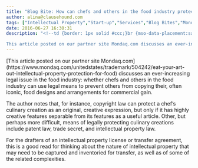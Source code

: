 ```yaml
---
title: "Blog Bite: How can chefs and others in the food industry protect their culinary creations and food designs or arrangements from being copied for commercial gain?"
author: alina@clausehound.com
tags: ["Intellectual Property","Start-up","Services","Blog Bites","Mondaq","USA"]
date: 2016-06-27 16:30:31
description: "<!--td {border: 1px solid #ccc;}br {mso-data-placement:same-cell;}-->

This article posted on our partner site Mondaq.com discusses an ever-increasing legal issue in the food industry: whether chefs..."
---
```


<!--td {border: 1px solid #ccc;}br {mso-data-placement:same-cell;}-->[This article posted on our partner site Mondaq.com](https://www.mondaq.com/unitedstates/trademark/504242/eat-your-art-out-intellectual-property-protection-for-food) discusses an ever-increasing legal issue in the food industry: whether chefs and others in the food industry can use legal means to prevent others from copying their, often iconic, food designs and arrangements for commercial gain. 

The author notes that, for instance, copyright law can protect a chef’s culinary creation as an original, creative expression, but only if it has highly creative features separable from its features as a useful article. Other, but perhaps more difficult, means of legally protecting culinary creations include patent law, trade secret, and intellectual property law.

For the drafters of an intellectual property license or transfer agreement, this is a good read for thinking about the nature of intellectual property that may need to be captured and inventoried for transfer, as well as of some of the related complexities.
